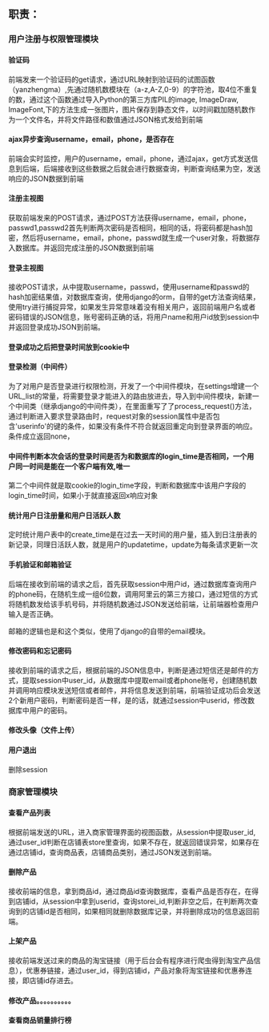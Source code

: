 ## 职责：

### 用户注册与权限管理模块

#### 验证码

前端发来一个验证码的get请求，通过URL映射到验证码的试图函数（yanzhengma）,先通过随机数模块在（a-z,A-Z,0-9）的字符池，取4位不重复的数，通过这个函数通过导入Python的第三方库PIL的image, ImageDraw, ImageFont,下的方法生成一张图片，图片保存到静态文件，以时间戳加随机数作为一个文件名，并将文件路径和数值通过JSON格式发给到前端

#### ajax异步查询username，email，phone，是否存在

前端会实时监控，用户的username，email，phone，通过ajax，get方式发送信息到后端，后端接收到这些数据之后就会进行数据查询，判断查询结果为空，发送响应的JSON数据到前端

#### 注册主视图

获取前端发来的POST请求，通过POST方法获得username，email，phone，passwd1,passwd2首先判断两次密码是否相同，相同的话，将密码都是hash加密，然后将username，email，phone，passwd就生成一个user对象，将数据存入数据库。并返回完成注册的JSON数据到前端

#### 登录主视图

接收POST请求，从中提取username，passwd，使用username和passwd的hash加密结果值，对数据库查询，使用django的orm，自带的get方法查询结果，使用try进行捕捉异常，如果发生异常意味着没有相关用户，返回前端用户名或者密码错误的JSON信息，账号密码正确的话，将用户name和用户id放到session中并返回登录成功JSON到前端。

#### 登录成功之后把登录时间放到cookie中



#### 登录检测（中间件）

为了对用户是否登录进行权限检测，开发了一个中间件模块，在settings增建一个URL_list的常量，将需要登录才能进入的路由放进去，导入到中间件模块，新建一个中间类（继承django的中间件类），在里面重写了了process_request()方法，通过判断进入要求登录路由时，request对象的session属性中是否包含'userinfo'的键的条件，如果没有条件不符合就返回重定向到登录界面的响应。条件成立返回none，

#### 中间件判断本次会话的登录时间是否为和数据库的login_time是否相同，一个用户同一时间是能在一个客户端有效,唯一

第二个中间件就是取cookie的login_time字段，判断和数据库中该用户字段的login_time时间，如果小于就直接返回x响应对象

#### 统计用户日注册量和用户日活跃人数

定时统计用户表中的create_time是在过去一天时间的用户量，插入到日注册表的新记录，同理日活跃人数，就是用户的updatetime，update为每条请求更新一次



#### 手机验证和邮箱验证

后端在接收到前端的请求之后，首先获取session中用户id，通过数据库查询用户的phone码，在随机生成一组6位数，调用阿里云的第三方接口，通过短信的方式将随机数发给该手机号码，并将随机数通过JSON发送给前端，让前端器检查用户输入是否正确。

邮箱的逻辑也是和这个类似，使用了django的自带的email模块。

#### 修改密码和忘记密码

接收到前端的请求之后，根据前端的JSON信息中，判断是通过短信还是邮件的方式，提取session中user_id，从数据库中提取email或者phone账号，创建随机数并调用响应模块发送短信或者邮件，并将信息发送到前端，前端验证成功后会发送2个新用户密码，判断密码是否一样，是的话，就通过session中userid，修改数据库中用户的密码。

#### 修改头像（文件上传）

#### 用户退出

删除session

### 商家管理模块

#### 查看产品列表

根据前端发送的URL，进入商家管理界面的视图函数，从session中提取user_id,通过user_id判断在店铺表store里查询，如果不存在，就返回错误异常，如果存在通过店铺id，查询商品表，店铺商品类别，通过JSON发送到前端。

#### 删除产品

接收前端的信息，拿到商品id，通过商品id查询数据库，查看产品是否存在，在得到店铺id，从session中拿到userid，查询storei_id,判断非空之后，在判断两次查询到的店铺id是否相同，如果相同就删除数据库记录，并将删除成功的信息返回前端。

#### 上架产品

接收前端发送过来的商品的淘宝链接（用于后台会有程序进行爬虫得到淘宝产品信息），优惠券链接，通过user_id，得到店铺id，产品对象将淘宝链接和优惠券连接，即店铺id存进去。

#### 修改产品。。。。。。。。。。

#### 查看商品销量排行榜